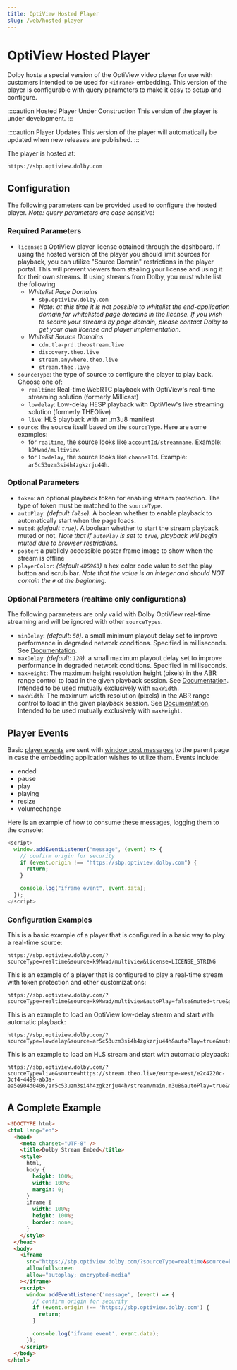 ```yaml
---
title: OptiView Hosted Player
slug: /web/hosted-player
---
```


# OptiView Hosted Player

Dolby hosts a special version of the OptiView video player for use with customers intended to be used for `<iframe>` embedding. This version of the player is configurable with query parameters to make it easy to setup and configure.

:::caution Hosted Player Under Construction
This version of the player is under development.
:::

:::caution Player Updates
This version of the player will automatically be updated when new releases are published.
:::

The player is hosted at:

```
https://sbp.optiview.dolby.com
```

## Configuration

The following parameters can be provided used to configure the hosted player. _Note: query parameters are case sensitive!_

### Required Parameters

- `license`: a OptiView player license obtained through the dashboard. If using the hosted version of the player you should limit sources for playback, you can utilize "Source Domain" restrictions in the player portal. This will prevent viewers from stealing your license and using it for their own streams. If using streams from Dolby, you must white list the following
  - _Whitelist Page Domains_
    - `sbp.optiview.dolby.com`
    - _Note: at this time it is not possible to whitelist the end-application domain for whitelisted page domains in the license. If you wish to secure your streams by page domain, please contact Dolby to get your own license and player implementation._
  - _Whitelist Source Domains_
    - `cdn.tla-prd.theostream.live`
    - `discovery.theo.live`
    - `stream.anywhere.theo.live`
    - `stream.theo.live`
- `sourceType`: the type of source to configure the player to play back. Choose one of:
  - `realtime`: Real-time WebRTC playback with OptiView's real-time streaming solution (formerly Millicast)
  - `lowdelay`: Low-delay HESP playback with OptiVIew's live streaming solution (formerly THEOlive)
  - `live`: HLS playback with an .m3u8 manifest
- `source`: the source itself based on the `sourceType`. Here are some examples:
  - for `realtime`, the source looks like `accountId/streamname`. Example: `k9Mwad/multiview`.
  - for `lowdelay`, the source looks like `channelId`. Example: `ar5c53uzm3si4h4zgkzrju44h`.

### Optional Parameters

- `token`: an optional playback token for enabling stream protection. The type of token must be matched to the `sourceType`.
- `autoPlay`: _(default `false`)._ A boolean whether to enable playback to automatically start when the page loads.
- `muted`: _(default `true`)._ A boolean whether to start the stream playback muted or not. _Note that if `autoPlay` is set to `true`, playback will begin muted due to browser restrictions._
- `poster`: a publicly accessible poster frame image to show when the stream is offline
- `playerColor`: _(default `4D5963`)_ a hex color code value to set the play button and scrub bar. _Note that the value is an integer and should NOT contain the `#` at the beginning._

### Optional Parameters (realtime only configurations)

The following parameters are only valid with Dolby OptiView real-time streaming and will be ignored with other `sourceTypes`.

- `minDelay`: _(default: `50`)._ a small minimum playout delay set to improve performance in degraded network conditions. Specified in milliseconds. See [Documentation](https://optiview.dolby.com/docs/millicast/playback/players-sdks/web/player/#playout-delay).
- `maxDelay`: _(default: `120`)._ a small maximum playout delay set to improve performance in degraded network conditions. Specified in milliseconds.
- `maxHeight`: The maximum height resolution height (pixels) in the ABR range control to load in the given playback session. See [Documentation](https://optiview.dolby.com/docs/millicast/playback/players-sdks/web/player/#abr-range-control). Intended to be used mutually exclusively with `maxWidth`.
- `maxWidth`: The maximum width resolution (pixels) in the ABR range control to load in the given playback session. See [Documentation](https://optiview.dolby.com/docs/millicast/playback/players-sdks/web/player/#abr-range-control). Intended to be used mutually exclusively with `maxHeight`.

## Player Events

Basic [player events](https://optiview.dolby.com/docs/theoplayer/v9/api-reference/web/interfaces/AdBreakEvent.html) are sent with [window post messages](https://developer.mozilla.org/en-US/docs/Web/API/Window/postMessage) to the parent page in case the embedding application wishes to utilize them. Events include:

- ended
- pause
- play
- playing
- resize
- volumechange

Here is an example of how to consume these messages, logging them to the console:

```javascript
<script>
  window.addEventListener("message", (event) => {
    // confirm origin for security
    if (event.origin !== "https://sbp.optiview.dolby.com") {
      return;
    }

    console.log("iframe event", event.data);
  });
</script>
```

### Configuration Examples

This is a basic example of a player that is configured in a basic way to play a real-time source:

```
https://sbp.optiview.dolby.com/?sourceType=realtime&source=k9Mwad/multiview&license=LICENSE_STRING
```

This is an example of a player that is configured to play a real-time stream with token protection and other customizations:

```
https://sbp.optiview.dolby.com/?sourceType=realtime&source=k9Mwad/multiview&autoPlay=false&muted=true&playerColor=58007a&license=LICENSE_STRING&token=TOKEN_STRING
```

This is an example to load an OptiView low-delay stream and start with automatic playback:

```
https://sbp.optiview.dolby.com/?sourceType=lowdelay&source=ar5c53uzm3si4h4zgkzrju44h&autoPlay=true&muted=true&license=LICENSE_STRING
```

This is an example to load an HLS stream and start with automatic playback:

```
https://sbp.optiview.dolby.com/?sourceType=live&source=https://stream.theo.live/europe-west/e2c4220c-3cf4-4499-ab3a-ea5e904d0406/ar5c53uzm3si4h4zgkzrju44h/stream/main.m3u8&autoPlay=true&muted=false&license=LICENSE_STRING
```

## A Complete Example

```html
<!DOCTYPE html>
<html lang="en">
  <head>
    <meta charset="UTF-8" />
    <title>Dolby Stream Embed</title>
    <style>
      html,
      body {
        height: 100%;
        width: 100%;
        margin: 0;
      }
      iframe {
        width: 100%;
        height: 100%;
        border: none;
      }
    </style>
  </head>
  <body>
    <iframe
      src="https://sbp.optiview.dolby.com/?sourceType=realtime&source=k9Mwad/multiview&autoPlay=false&muted=true&playerColor=58007a&license=LICENSE_STRING"
      allowfullscreen
      allow="autoplay; encrypted-media"
    ></iframe>
    <script>
      window.addEventListener('message', (event) => {
        // confirm origin for security
        if (event.origin !== 'https://sbp.optiview.dolby.com') {
          return;
        }

        console.log('iframe event', event.data);
      });
    </script>
  </body>
</html>
```
